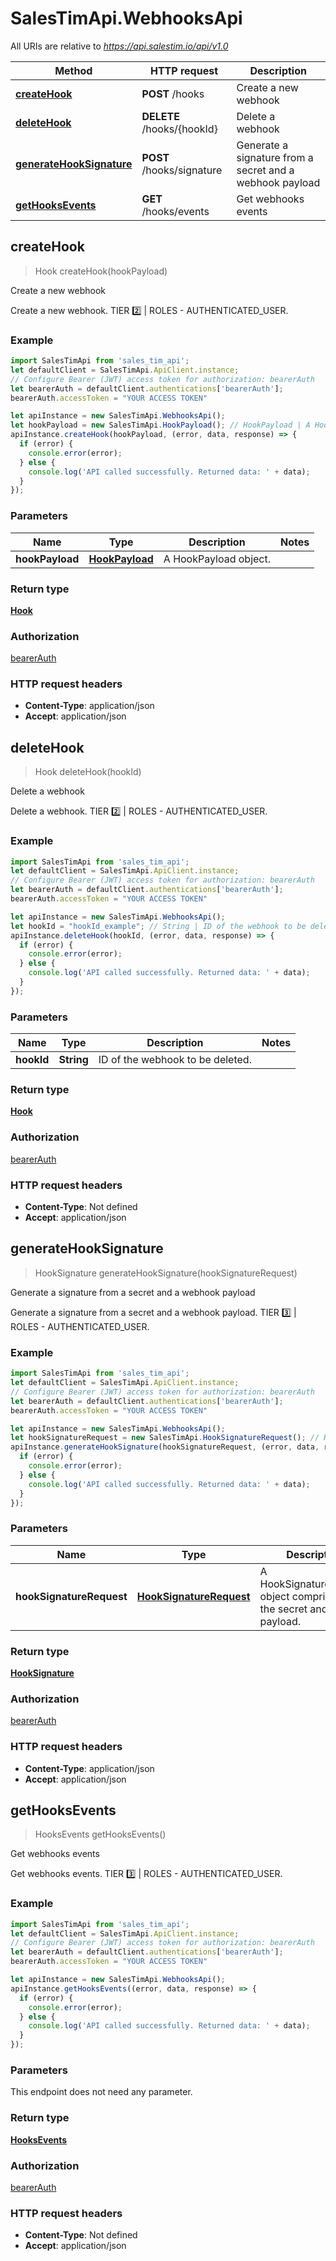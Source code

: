 # SalesTimApi.WebhooksApi

All URIs are relative to *https://api.salestim.io/api/v1.0*

Method | HTTP request | Description
------------- | ------------- | -------------
[**createHook**](WebhooksApi.md#createHook) | **POST** /hooks | Create a new webhook
[**deleteHook**](WebhooksApi.md#deleteHook) | **DELETE** /hooks/{hookId} | Delete a webhook
[**generateHookSignature**](WebhooksApi.md#generateHookSignature) | **POST** /hooks/signature | Generate a signature from a secret and a webhook payload
[**getHooksEvents**](WebhooksApi.md#getHooksEvents) | **GET** /hooks/events | Get webhooks events



## createHook

> Hook createHook(hookPayload)

Create a new webhook

Create a new webhook. TIER 2️⃣ | ROLES - AUTHENTICATED_USER.

### Example

```javascript
import SalesTimApi from 'sales_tim_api';
let defaultClient = SalesTimApi.ApiClient.instance;
// Configure Bearer (JWT) access token for authorization: bearerAuth
let bearerAuth = defaultClient.authentications['bearerAuth'];
bearerAuth.accessToken = "YOUR ACCESS TOKEN"

let apiInstance = new SalesTimApi.WebhooksApi();
let hookPayload = new SalesTimApi.HookPayload(); // HookPayload | A HookPayload object.
apiInstance.createHook(hookPayload, (error, data, response) => {
  if (error) {
    console.error(error);
  } else {
    console.log('API called successfully. Returned data: ' + data);
  }
});
```

### Parameters


Name | Type | Description  | Notes
------------- | ------------- | ------------- | -------------
 **hookPayload** | [**HookPayload**](HookPayload.md)| A HookPayload object. | 

### Return type

[**Hook**](Hook.md)

### Authorization

[bearerAuth](../README.md#bearerAuth)

### HTTP request headers

- **Content-Type**: application/json
- **Accept**: application/json


## deleteHook

> Hook deleteHook(hookId)

Delete a webhook

Delete a webhook. TIER 2️⃣ | ROLES - AUTHENTICATED_USER.

### Example

```javascript
import SalesTimApi from 'sales_tim_api';
let defaultClient = SalesTimApi.ApiClient.instance;
// Configure Bearer (JWT) access token for authorization: bearerAuth
let bearerAuth = defaultClient.authentications['bearerAuth'];
bearerAuth.accessToken = "YOUR ACCESS TOKEN"

let apiInstance = new SalesTimApi.WebhooksApi();
let hookId = "hookId_example"; // String | ID of the webhook to be deleted.
apiInstance.deleteHook(hookId, (error, data, response) => {
  if (error) {
    console.error(error);
  } else {
    console.log('API called successfully. Returned data: ' + data);
  }
});
```

### Parameters


Name | Type | Description  | Notes
------------- | ------------- | ------------- | -------------
 **hookId** | **String**| ID of the webhook to be deleted. | 

### Return type

[**Hook**](Hook.md)

### Authorization

[bearerAuth](../README.md#bearerAuth)

### HTTP request headers

- **Content-Type**: Not defined
- **Accept**: application/json


## generateHookSignature

> HookSignature generateHookSignature(hookSignatureRequest)

Generate a signature from a secret and a webhook payload

Generate a signature from a secret and a webhook payload. TIER 3️⃣ | ROLES - AUTHENTICATED_USER.

### Example

```javascript
import SalesTimApi from 'sales_tim_api';
let defaultClient = SalesTimApi.ApiClient.instance;
// Configure Bearer (JWT) access token for authorization: bearerAuth
let bearerAuth = defaultClient.authentications['bearerAuth'];
bearerAuth.accessToken = "YOUR ACCESS TOKEN"

let apiInstance = new SalesTimApi.WebhooksApi();
let hookSignatureRequest = new SalesTimApi.HookSignatureRequest(); // HookSignatureRequest | A HookSignatureRequest object comprised of the secret and payload.
apiInstance.generateHookSignature(hookSignatureRequest, (error, data, response) => {
  if (error) {
    console.error(error);
  } else {
    console.log('API called successfully. Returned data: ' + data);
  }
});
```

### Parameters


Name | Type | Description  | Notes
------------- | ------------- | ------------- | -------------
 **hookSignatureRequest** | [**HookSignatureRequest**](HookSignatureRequest.md)| A HookSignatureRequest object comprised of the secret and payload. | 

### Return type

[**HookSignature**](HookSignature.md)

### Authorization

[bearerAuth](../README.md#bearerAuth)

### HTTP request headers

- **Content-Type**: application/json
- **Accept**: application/json


## getHooksEvents

> HooksEvents getHooksEvents()

Get webhooks events

Get webhooks events. TIER 3️⃣ | ROLES - AUTHENTICATED_USER.

### Example

```javascript
import SalesTimApi from 'sales_tim_api';
let defaultClient = SalesTimApi.ApiClient.instance;
// Configure Bearer (JWT) access token for authorization: bearerAuth
let bearerAuth = defaultClient.authentications['bearerAuth'];
bearerAuth.accessToken = "YOUR ACCESS TOKEN"

let apiInstance = new SalesTimApi.WebhooksApi();
apiInstance.getHooksEvents((error, data, response) => {
  if (error) {
    console.error(error);
  } else {
    console.log('API called successfully. Returned data: ' + data);
  }
});
```

### Parameters

This endpoint does not need any parameter.

### Return type

[**HooksEvents**](HooksEvents.md)

### Authorization

[bearerAuth](../README.md#bearerAuth)

### HTTP request headers

- **Content-Type**: Not defined
- **Accept**: application/json

